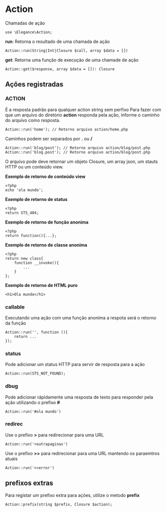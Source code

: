 # Action

Chamadas de ação

    use \Elegance\Action;

**run**:  Retorna o resultado de uma chamada de ação

    Action::run(String|Int|Closure $call, array $data = [])

**get**:  Retorna uma função de execução de uma chamade de ação

    Action::get($response, array $data = []): Closure

## Ações registradas

### ACTION
É a resposta padrão para qualquer action string sem perfixo
Para fazer com que um arquivo do diretório **action** responda pela ação, informe o caminho do arquivo como resposta.

    Action::run('home'); // Retorno arquivo action/home.php

Caminhos podem ser separados por **.** ou **/**

    Action::run('blog/post'); // Retorno arquivo action/blog/post.php
    Action::run('blog.post'); // Retorno arquivo action/blog/post.php

O arquivo pode deve retornar um objeto Closure, um array json, um stauts HTTP ou um conteúdo view.

**Exemplo de retorno de conteúdo view**
    
    <?php 
    echo 'ola mundo';

**Exemplo de retorno de status**

    <?php 
    return STS_404;

**Exemplo de retorno de função anonima**

    <?php 
    return function(){...};

**Exemplo de retorno de classe anonima**

    <?php 
    return new class{
        function __invoke(){
            ...
        }
    };

**Exemplo de retorno de HTML puro**

    <h1>Ola mundo</h1>

### callable
Executando uma ação com uma função anonima a respota será o retorno da função

    Action::run('', function (){
        return ...
    });

### status
Pode adicionar um status HTTP para servir de resposta para a ação

    Action::run(STS_NOT_FOUND);

### dbug
Pode adicionar rápidamente uma resposta de texto para responder pela ação utilizando o prefixo **#**

    Action::run('#ola mundo')

### redirec
Use o prefixo **>** para redirecionar para uma URL

    Action::run('>outrapaginas')

Use o prefixo **>>** para redirecionar para uma URL mantendo os paraemtros atuais

    Action::run('>>error')


## prefixos extras
Para registar um prefixo extra para ações, utilize o metodo **prefix**

    Action::prefix(string $prefix, Closure $action);
